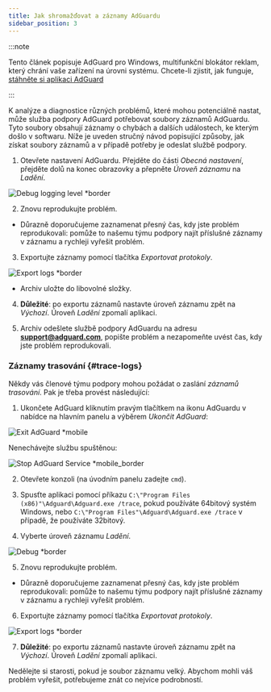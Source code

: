 ```yaml
---
title: Jak shromažďovat a záznamy AdGuardu
sidebar_position: 3
---
```


:::note

Tento článek popisuje AdGuard pro Windows, multifunkční blokátor reklam, který chrání vaše zařízení na úrovni systému. Chcete-li zjistit, jak funguje, [stáhněte si aplikaci AdGuard](https://adguard.com/download.html?auto=true)

:::

K analýze a diagnostice různých problémů, které mohou potenciálně nastat, může služba podpory AdGuard potřebovat soubory záznamů AdGuardu. Tyto soubory obsahují záznamy o chybách a dalších událostech, ke kterým došlo v softwaru. Níže je uveden stručný návod popisující způsoby, jak získat soubory záznamů a v případě potřeby je odeslat službě podpory.

1. Otevřete nastavení AdGuardu. Přejděte do části *Obecná nastavení*, přejděte dolů na konec obrazovky a přepněte *Úroveň záznamu* na *Ladění*.

![Debug logging level *border](https://cdn.adtidy.org/content/kb/ad_blocker/windows/solving-problems/adg-logs-1.png)

2. Znovu reprodukujte problém.

- Důrazně doporučujeme zaznamenat přesný čas, kdy jste problém reprodukovali: pomůže to našemu týmu podpory najít příslušné záznamy v záznamu a rychleji vyřešit problém.

3. Exportujte záznamy pomocí tlačítka *Exportovat protokoly*.

![Export logs *border](https://cdn.adtidy.org/content/kb/ad_blocker/windows/solving-problems/adg-logs-2.png)

- Archiv uložte do libovolné složky.

4. **Důležité**: po exportu záznamů nastavte úroveň záznamu zpět na *Výchozí*. Úroveň *Ladění* zpomalí aplikaci.

5. Archiv odešlete službě podpory AdGuardu na adresu **support@adguard.com**, popište problém a nezapomeňte uvést čas, kdy jste problém reprodukovali.

### Záznamy trasování {#trace-logs}

Někdy vás členové týmu podpory mohou požádat o zaslání *záznamů trasování*. Pak je třeba provést následující:

1. Ukončete AdGuard kliknutím pravým tlačítkem na ikonu AdGuardu v nabídce na hlavním panelu a výběrem *Ukončit AdGuard*:

![Exit AdGuard *mobile](https://cdn.adtidy.org/content/kb/ad_blocker/windows/solving-problems/adg-logs-3.png)

Nenechávejte službu spuštěnou:

![Stop AdGuard Service *mobile_border](https://cdn.adtidy.org/public/Adguard/kb/newscreenshots/En/eng_logs_4.png)

2. Otevřete konzoli (na úvodním panelu zadejte `cmd`).

3. Spusťte aplikaci pomocí příkazu `C:\"Program Files (x86)"\Adguard\Adguard.exe /trace`, pokud používáte 64bitový systém Windows, nebo `C:\"Program Files"\Adguard\Adguard.exe /trace` v případě, že používáte 32bitový.

4. Vyberte úroveň záznamu *Ladění*.

![Debug *border](https://cdn.adtidy.org/content/kb/ad_blocker/windows/solving-problems/adg-logs-1.png)

5. Znovu reprodukujte problém.

- Důrazně doporučujeme zaznamenat přesný čas, kdy jste problém reprodukovali: pomůže to našemu týmu podpory najít příslušné záznamy v záznamu a rychleji vyřešit problém.

6. Exportujte záznamy pomocí tlačítka *Exportovat protokoly*.

![Export logs *border](https://cdn.adtidy.org/content/kb/ad_blocker/windows/solving-problems/adg-logs-2.png)

7. **Důležité**: po exportu záznamů nastavte úroveň záznamu zpět na *Výchozí*. Úroveň *Ladění* zpomalí aplikaci.

Nedělejte si starosti, pokud je soubor záznamu velký. Abychom mohli váš problém vyřešit, potřebujeme znát co nejvíce podrobností.
